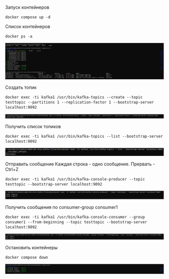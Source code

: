 Запуск контейнеров
```shell
docker compose up -d
```

Список контейнеров
```shell
docker ps -a
```
![docker_compose_up.png](docker_compose_up.png)

Создать топик
```shell
docker exec -ti kafka1 /usr/bin/kafka-topics --create --topic testtopic --partitions 1 --replication-factor 1 --bootstrap-server localhost:9092
```
![create_topic.png](create_topic.png)

Получить список топиков
```shell
docker exec -ti kafka1 /usr/bin/kafka-topics --list --bootstrap-server localhost:9092
```
![get_topic.png](get_topic.png)

Отправить сообщение
Каждая строка - одно сообщение. Прервать - Ctrl+Z
```shell
docker exec -ti kafka1 /usr/bin/kafka-console-producer --topic testtopic --bootstrap-server localhost:9092
```
![send_topic.png](send_topic.png)

Получить сообщения по consumer-group consumer1
```shell
docker exec -ti kafka1 /usr/bin/kafka-console-consumer --group consumer1 --from-beginning --topic testtopic --bootstrap-server localhost:9092  
```
![read_topic.png](read_topic.png)

Остановить контейнеры
```shell
docker compose down
```
![docker_compose_down.png](docker_compose_down.png)